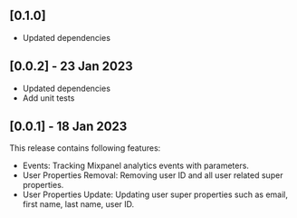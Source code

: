 ## [0.1.0]

- Updated dependencies

## [0.0.2] - 23 Jan 2023

- Updated dependencies
- Add unit tests

## [0.0.1] - 18 Jan 2023

This release contains following features:

- Events: Tracking Mixpanel analytics events with parameters.
- User Properties Removal: Removing user ID and all user related super properties.
- User Properties Update: Updating user super properties such as email, first name, last name, user ID.
